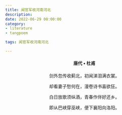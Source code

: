 ```yaml
---
title: 闻官军收河南河北
description:
date: 2022-06-29 00:00:00
category:
- literature
- tangpoem

tags: 闻官军收河南河北

---
```


<div id="poem-author">
唐代 • 杜甫
</div>
<div id="poem-body">
<p class="poem-paragraph">剑外忽传收蓟北，初闻涕泪满衣裳。</p>
<p class="poem-paragraph">却看妻子愁何在，漫卷诗书喜欲狂。</p>
<p class="poem-paragraph">白日放歌须纵酒，青春作伴好还乡。</p>
<p class="poem-paragraph">即从巴峡穿巫峡，便下襄阳向洛阳。</p>

</div>

<style>

#poem-author {
    width: 100%;
    text-align: center;
    margin: 20px 0;
    font-weight: bold;
}
#poem-body {
    width: 100%;
    text-align: center;
}
.poem-paragraph {
    font-family: "仿宋"
}

</style>
